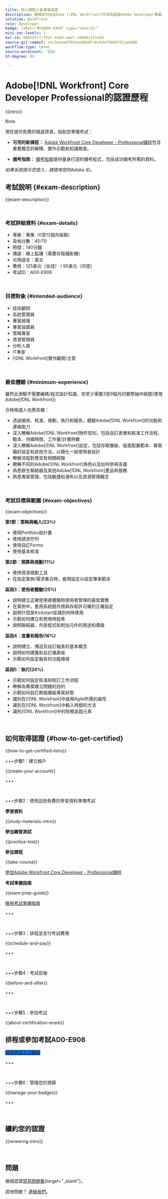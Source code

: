 ```yaml
---
title: 核心開發人員專業認證
description: 瞭解如何在Adobe [!DNL Workfront]中成為認證Adobe Developer專業人員。
solution: Workfront
role: Developer
badge: label="考試AD0-E908" type="neutral"
mini-toc-levels: 1
exl-id: 960f97cf-f5bf-4a60-a4e7-c08d0c121e60
source-git-commit: cbc3aaee6705bae9b60fc6c8def5088fd11e8d06
workflow-type: tm+mt
source-wordcount: '554'
ht-degree: 0%

---
```


# Adobe[!DNL Workfront] Core Developer Professional的認證歷程

{{intro}}

>[!NOTE]
>
>現在提供免費的隨選資源，協助您準備考試：
>
>* **可用的新課程：** [Adobe Workfront Core Developer - Professional課程](https://app.rockinfo.com/courses/231)包含重要概念的解釋、實作示範和知識檢查。
>
>* **備考指南：** [備考指南](https://app.rockinfo.com/courses/238)提供量身打造的備考程式，包括成功備考所需的資料。
>
>_如果系統提示您登入，請使用您的Adobe ID。_

## 考試說明 {#exam-description}

{{exam-description}}

<br>

### 考試詳細資料 {#exam-details}

* 等級：專業（0至12個月經驗）
* 及格分數：45/70
* 時間：140分鐘
* 傳遞：線上監護（需要存取攝影機）
* 可用語言：英文
* 費用：125美元（全球） / 95美元（印度）
* 考試ID：AD0-E908

<br>

### 目標對象 {#intended-audience}

* 技術顧問
* 系統管理員
* 專案經理
* 專案協調員
* 策略專家
* 資源管理員
* 分析人員
* IT專家
* [!DNL Workfront]實作顧問/主管

<br>

### 最低體驗 {#minimum-experience}

雖然此測驗不需要編碼/程式設計知識，但至少需要3至6個月的實際操作經驗(使用Adobe[!DNL Workfront])

合格候選人也應具備：

* 透過接收、核准、規劃、執行和報告，體驗Adobe[!DNL Workfront]的功能和連線能力
* 深入瞭解Adobe[!DNL Workfront]物件型別，包括自訂表單和核准工作流程、範本、持續時間、工作量/計畫時數
* 深入瞭解Adobe[!DNL Workfront]設定，包括存取層級、版面配置範本、專案偏好設定和其他方法，以簡化一般使用者設計
* 瞭解流程對應並有相關經驗
* 瞭解不同的Adobe[!DNL Workfront]角色以及如何參與支援
* 熟悉原生聯結器及其他Adobe[!DNL Workfront]產品和服務
* 熟悉專案管理，包括敏捷和瀑布以及資源管理概念

<br>

### 考試目標與範圍 {#exam-objectives}

{{exam-objectives}}

**第1節：策略與輸入(23%)**

* 使用Portfolio和計畫
* 使用請求佇列
* 使用自訂Forms
* 使用基本核准

**第2節：預算與規劃(11%)**

* 使用資源規劃工具
* 在指定案例/需求集合時，套用設定以設定專案範本

**區段3：使用者體驗(25%)**

* 說明建立正確使用者體驗時使用者管理的最佳實務
* 在案例中，套用系統間共用與存取許可權的正確設定
* 說明什麼是Kickstart並識別何時使用
* 示範如何建立和使用時程表
* 說明聯結器、外掛程式和附加元件的用途和價值

**區段4：度量和報告(16%)**

* 說明建立、傳送及自訂報表的基本概念
* 說明如何建置和自訂儀表板
* 示範如何設定報告的功能檢視

**區段5：執行(24%)**

* 示範如何設定核准和校訂工作流程
* 瞭解為專案建立問題的目的
* 示範如何自訂群組層級專案狀態
* 識別在[!DNL Workfront]中啟用Agile所需的屬性
* 識別在[!DNL Workfront]中輸入時間的方法
* 識別[!DNL Workfront]中的財務追蹤元素

<br>

## 如何取得認證 {#how-to-get-certified}

{{how-to-get-certified-intro}}

+++步驟1：建立帳戶

{{create-your-account}}

+++

<br>

+++步驟2：使用這些免費的學習資料準備考試

**學習資料**

{{study-materials-intro}}

**參加練習測試**

{{practice-test}}

**參加課程**

{{take-course}}

[參加Adobe Workfront Core Developer - Professional課程](https://app.rockinfo.com/courses/231)

**考試準備指南**

{{exam-prep-guide}}

[檢視考試準備指南](https://app.rockinfo.com/courses/238)

+++

<br>

+++步驟3：排程並支付考試費用

{{schedule-and-pay}}

+++

<br>

+++步驟4：考試前後

{{before-and-after}}

+++

<br>

+++步驟5：參加考試

{{about-certification-exam}}

## 排程或參加考試AD0-E908

<a href="https://www.certmetrics.com/adobe/candidate/examity_sso.aspx?eid=AD0-E908" target="_blank" class="spectrum-Button spectrum-Button--fill spectrum-Button--accent spectrum-Button--sizeM is-margin-bottom-big-big at-element-click-tracking" style="background-color:#1473E6">

<span class="spectrum-Button-label has-no-wrap">
   前往考試入口網站
</span>
</a>

+++

<br>

+++步驟6：管理您的預算

{{manage-your-badges}}

+++

<br>

## 續約您的認證

{{renewing-intro}}

<br>

## 問題

檢視認證[常見問題集](https://experienceleague.adobe.com/docs/certification/certification/faq.html){target="_blank"}。

其他問題？ [連絡我們](mailto:certif@adobe.com)。
